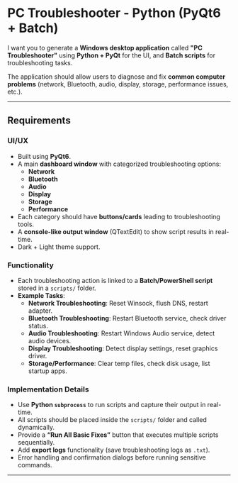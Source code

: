 # PC Troubleshooter - Python (PyQt6 + Batch)

I want you to generate a **Windows desktop application** called **"PC Troubleshooter"** using **Python + PyQt** for the UI, and **Batch scripts** for troubleshooting tasks.  

The application should allow users to diagnose and fix **common computer problems** (network, Bluetooth, audio, display, storage, performance issues, etc.).  

---

## Requirements

### UI/UX
- Built using **PyQt6**.  
- A main **dashboard window** with categorized troubleshooting options:  
  - **Network**
  - **Bluetooth**
  - **Audio**
  - **Display**
  - **Storage**
  - **Performance**
- Each category should have **buttons/cards** leading to troubleshooting tools.  
- A **console-like output window** (QTextEdit) to show script results in real-time.  
- Dark + Light theme support.  

### Functionality
- Each troubleshooting action is linked to a **Batch/PowerShell script** stored in a `scripts/` folder.  
- **Example Tasks**:  
  - **Network Troubleshooting**: Reset Winsock, flush DNS, restart adapter.  
  - **Bluetooth Troubleshooting**: Restart Bluetooth service, check driver status.  
  - **Audio Troubleshooting**: Restart Windows Audio service, detect audio devices.  
  - **Display Troubleshooting**: Detect display settings, reset graphics driver.  
  - **Storage/Performance**: Clear temp files, check disk usage, list startup apps.  

### Implementation Details
- Use **Python `subprocess`** to run scripts and capture their output in real-time.  
- All scripts should be placed inside the `scripts/` folder and called dynamically.  
- Provide a **“Run All Basic Fixes”** button that executes multiple scripts sequentially.  
- Add **export logs** functionality (save troubleshooting logs as `.txt`).  
- Error handling and confirmation dialogs before running sensitive commands.  

---

